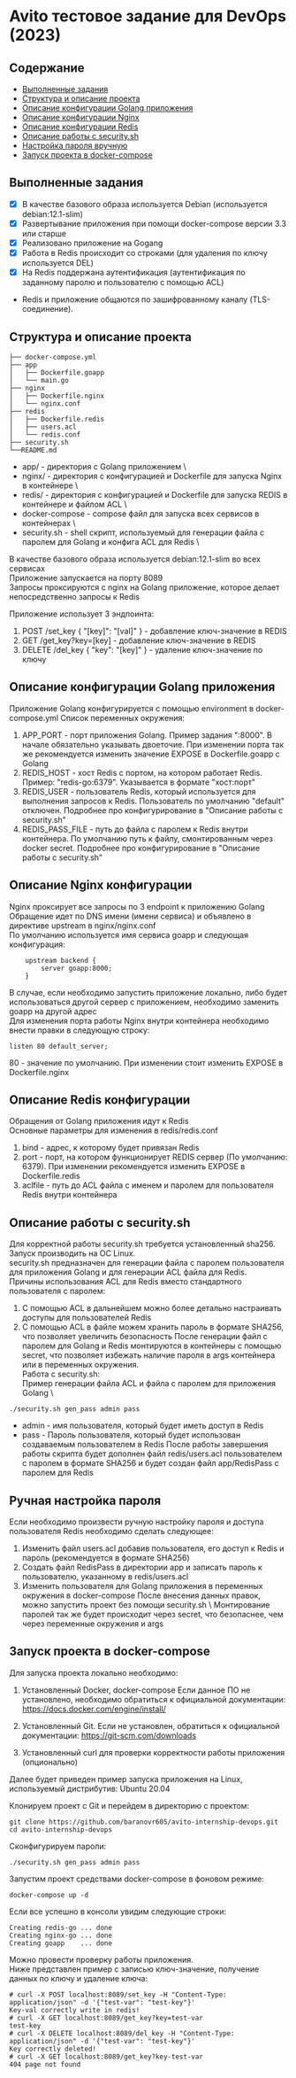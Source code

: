 # Avito тестовое задание для DevOps (2023)

## Содержание
- [Выполненные задания](#finish_tasks)
- [Структура и описание проекта](#project_descrption)
- [Описание конфигурации Golang приложения](#config_golang)
- [Описание конфигурации Nginx](#config_nginx)
- [Описание конфигурации Redis](#config_redis)
- [Описание работы с security.sh](#automaticly_security)
- [Настройка пароля вручную](#manual_security)
- [Запуск проекта в docker-compose](#run_project)

## <a name="finish_tasks"></a>Выполненные задания
- [x] В качестве базового образа используется Debian (используется debian:12.1-slim)
- [x] Развертывание приложения при помощи docker-compose версии 3.3 или старше
- [x] Реализовано приложение на Gogang
- [x] Работа в Redis происходит со строками (для удаления по ключу используется DEL)
- [x] На Redis поддержана аутентификация (аутентификация по заданному паролю и пользователю с помощью ACL)
- Redis и приложение общаются по зашифрованному каналу (TLS-соединение).


## <a name="project_descrption"></a>Структура и описание проекта
```
├── docker-compose.yml
├── app
│   ├── Dockerfile.goapp
│   └── main.go
├── nginx
│   ├── Dockerfile.nginx
│   └── nginx.conf
├── redis
│   ├── Dockerfile.redis
│   ├── users.acl
│   └── redis.conf
├── security.sh
└──README.md
```

- app/ - директория с Golang приложением \
- nginx/ - директория с конфигурацией и Dockerfile для запуска Nginx в контейнере \
- redis/ - директория с конфигурацией и Dockerfile для запуска REDIS в контейнере и файлом ACL \
- docker-compose - compose файл для запуска всех сервисов в контейнерах \
- security.sh - shell скрипт, используемый для генерации файла с паролем для Golang и конфига ACL для Redis \

В качестве базового образа используется debian:12.1-slim во всех сервисах \
Приложение запускается на порту 8089 \
Запросы проксируются с nginx на Golang приложение, которое делает непосредственно запросы к Redis 

Приложение использует 3 эндпоинта: 
1. POST /set_key { "[key]": "[val]" } - добавление ключ-значение в REDIS
2. GET /get_key?key=[key] - добавление ключ-значение в REDIS
3. DELETE /del_key { "key": "[key]" } - удаление ключ-значение по ключу

## <a name="config_golang"></a>Описание конфигурации Golang приложения
Приложение Golang конфигурируется с помощью environment в docker-compose.yml
Список переменных окружения:
1. APP_PORT - порт приложения Golang. Пример задания ":8000". В начале обязательно указывать двоеточие. При изменении порта так же рекомендуется изменить значение EXPOSE в Dockerfile.goapp с Golang
2. REDIS_HOST - хост Redis с портом, на котором работает Redis. Пример: "redis-go:6379". Указывается в формате "хост:порт"
3. REDIS_USER - пользователь Redis, который используется для выполнения запросов к Redis. Пользователь по умолчанию "default" отключен. Подробнее про конфигурирование в "Описание работы с security.sh"
4. REDIS_PASS_FILE - путь до файла с паролем к Redis внутри контейнера. По умолчанию путь к файлу, смонтированным через docker secret. Подробнее про конфигурирование в "Описание работы с security.sh"

## <a name="config_nginx"></a>Описание Nginx конфигурации
Nginx проксирует все запросы по 3 endpoint к приложению Golang \
Обращение идет по DNS имени (имени сервиса) и объявлено в директиве upstream в nginx/nginx.conf \
По умолчанию используется имя сервиса goapp и следующая конфигурация: 
```
    upstream backend {
        server goapp:8000;
    }
```
В случае, если необходимо запустить приложение локально, либо будет использоваться другой сервер с приложением, необходимо заменить goapp на другой адрес \
Для изменения порта работы Nginx внутри контейнера необходимо внести правки в следующую строку:
```
listen 80 default_server;
```
80 - значение по умолчанию. При изменении стоит изменить EXPOSE в Dockerfile.nginx

## <a name="config_redis"></a>Описание Redis конфигурации
Обращения от Golang приложения идут к Redis \
Основные параметры для изменения в redis/redis.conf
1. bind - адрес, к которому будет привязан Redis 
2. port - порт, на котором функционирует REDIS сервер (По умолчанию: 6379). При изменении рекомендуется изменить EXPOSE в Dockerfile.redis
3. aclfile - путь до ACL файла с именем и паролем для пользователя Redis внутри контейнера

## <a name="automaticly_security"></a>Описание работы с security.sh
Для корректной работы security.sh требуется установленный sha256. Запуск производить на OC Linux. \
security.sh предназначен для генерации файла с паролем пользователя для приложения Golang и для генерации ACL файла для Redis. \
Причины использования ACL для Redis вместо стандартного пользователя с паролем:
1. С помощью ACL в дальнейшем можно более детально настраивать доступы для пользователей Redis
2. С помощью ACL в файле можем хранить пароль в формате SHA256, что позволяет увеличить безопасность
После генерации файл с паролем для Golang и Redis монтируются в контейнеры с помощью secret, что позволяет избежать наличие пароля в args контейнера или в переменных окружения. \
Работа с security.sh: \
Пример генерации файла ACL и файла с паролем для приложения Golang  \
```
./security.sh gen_pass admin pass
```
- admin - имя пользователя, который будет иметь доступ в Redis
- pass - Пароль пользователя, который будет использован создаваемым пользователем в Redis
После работы завершения работы скрипта будет дополнен файл redis/users.acl пользователем с паролем в формате SHA256 и будет создан файл app/RedisPass с паролем для Redis

## <a name="manual_security"></a>Ручная настройка пароля
Если необходимо произвести ручную настройку пароля и доступа пользователя Redis необходимо сделать следующее:
1. Изменить файл users.acl добавив пользователя, его доступ к Redis и пароль (рекомендуется в формате SHA256)
2. Создать файл RedisPass в директории app и записать пароль к пользователю, указанному в redis/users.acl
3. Изменить пользователя для Golang приложения в переменных окружения в docker-compose
После внесения данных правок, можно запустить проект без помощи security.sh \ 
Монтирование паролей так же будет происходит через secret, что безопаснее, чем через переменные окружения и args

## <a name="run_project"></a>Запуск проекта в docker-compose
Для запуска проекта локально необходимо:

1. Установленный Docker, docker-compose 
Если данное ПО не установлено, необходимо обратиться к официальной документации: https://docs.docker.com/engine/install/

2. Установленный Git. Если не установлен, обратиться к официальной документации: https://git-scm.com/downloads

3. Установленный curl для проверки корректности работы приложения (опционально)


Далее будет приведен пример запуска приложения на Linux, используемый дистрибутив: Ubuntu 20.04 

Клонируем проект с Git и перейдем в директорию с проектом:
```
git clone https://github.com/baranovr605/avito-internship-devops.git
cd avito-internship-devops
```

Сконфигурируем пароли:
```
./security.sh gen_pass admin pass
```

Запустим проект средствами docker-compose в фоновом режиме:
```
docker-compose up -d
```

Если все успешно в консоли увидим следующие строки:
```
Creating redis-go ... done
Creating nginx-go ... done
Creating goapp    ... done
```

Можно провести проверку работы приложения. \
Ниже представлен пример с записью ключ-значение, получение данных по ключу и удаление ключа:
```
# curl -X POST localhost:8089/set_key -H "Content-Type: application/json" -d '{"test-var": "test-key"}'
Key-val correctly write in redis!
# curl -X GET localhost:8089/get_key?key=test-var
test-key
# curl -X DELETE localhost:8089/del_key -H "Content-Type: application/json" -d '{"test-var": "test-key"}'
Key correctly deleted!
# curl -X GET localhost:8089/get_key?key-test-var
404 page not found
```